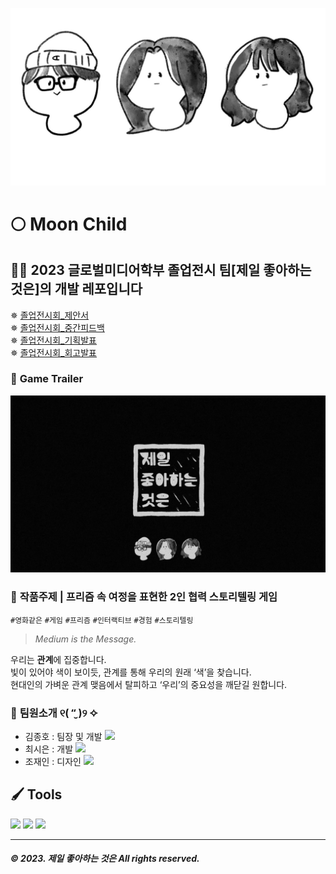 ![TeamImage](resource/team.jpeg)
# 🌕 <b>Moon Child   </b>

## 👋🏻 2023 글로벌미디어학부 졸업전시 팀[제일 좋아하는 것은]의 <MoonChild> 개발 레포입니다      

✵ [졸업전시회_제안서](resource/%EC%A1%B8%EC%97%85%EC%A0%84%EC%8B%9C%ED%9A%8C_%EC%A0%9C%EC%95%88%EC%84%9C_%ED%8C%80_%EC%A0%9C%EC%A2%8B%EC%9D%80.pdf졸업전시회_제안서_팀_제좋은.png)   
✵ [졸업전시회_중간피드백](resource/%EC%A0%9C%EC%9D%BC%EC%A2%8B%EC%95%84%ED%95%98%EB%8A%94%EA%B2%83%EC%9D%80_%ED%94%BC%EB%93%9C%EB%B0%B1%ED%96%89%EC%82%AC_%EC%9E%90%EB%A3%8C.pdf)   
✵ [졸업전시회_기획발표](resource/%EA%B8%B0%ED%9A%8D%EB%B0%9C%ED%91%9C_%EC%A0%9C%EC%A2%8B%EC%9D%80_%EC%B5%9C%EC%A2%85.pdf)   
✵ [졸업전시회_회고발표](resource/%EC%A0%9C%EC%A2%8B%EC%9D%80%20%ED%9A%8C%EA%B3%A0%EB%B0%9C%ED%91%9C.pdf)

### 🎥 <b>Game Trailer</b>
[![Trailer](resource/trailerBG.png)](https://www.instagram.com/p/CsvisnQt6o2/)

### 🌈 <b>작품주제</b> |  프리즘 속 여정을 표현한 2인 협력 스토리텔링 게임    
`#영화같은` `#게임` `#프리즘` `#인터랙티브` `#경험` `#스토리텔링`

> <i>Medium is the Message.</i> 

우리는 <b>관계</b>에 집중합니다.   
빛이 있어야 색이 보이듯, 관계를 통해 우리의 원래 ‘색’을 찾습니다.   
현대인의 가벼운 관계 맺음에서 탈피하고 ‘우리’의 중요성을 깨닫길 원합니다.

### 👥 <b>팀원소개 ୧( “̮ )୨ ✧</b>

- 김종호 : 팀장 및 개발 <a href="https://github.com/hohojlike"><img src="https://img.shields.io/badge/hohojlike-181717?style=flat-square&logo=github&logoColor=white"/></a>
- 최시은 : 개발 <a href="https://github.com/szun8"><img src="https://img.shields.io/badge/szun8-181717?style=flat-square&logo=github&logoColor=white"/></a>
- 조재인 : 디자인 <a href="https://github.com/janecho100"><img src="https://img.shields.io/badge/JaneC-181717?style=flat-square&logo=github&logoColor=white"/></a>

## 🖌 <b>Tools</b>   
<img src="https://img.shields.io/badge/Unity-202020?style=flat-square&logo=Unity&logoColor=white"/> <img src="https://img.shields.io/badge/Photon-1A437C?style=flat-square&logo=&logoColor=white"/> <img src="https://img.shields.io/badge/Blender-F5792A?style=flat-square&logo=Blender&logoColor=white"/>

---

##### *© 2023. 제일 좋아하는 것은 All rights reserved.*
